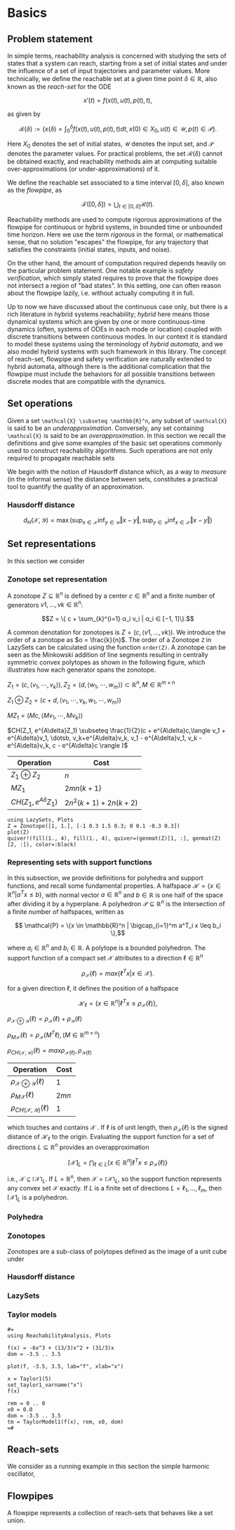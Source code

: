 

# Basics

## Problem statement

In simple terms, reachability analysis is concerned with studying the sets of states
that a system can reach, starting from a set of initial states and under the
influence of a set of input trajectories and parameter values.
More technically, we define the reachable set at a given time point
$\delta \in \mathbb{R}$, also known as the *reach-set* for the ODE
```math
x'(t) = f(x(t), u(t), p(t), t),
```
as given by
```math
\mathcal{R}(δ) := \left\{ x(δ) = \int_0^δ f(x(t), u(t), p(t), t) dt, x(0) ∈ X_0, u(t) ∈ \mathcal{U}, p(t) ∈ \mathcal{P} \right\}.
```
Here $X_0$ denotes the set of initial states, $\mathcal{U}$ denotes the input set,
and $\mathcal{P}$ denotes the parameter values. For practical problems, the set
$\mathcal{R}(δ)$ cannot be obtained exactly, and reachability methods aim at
computing suitable over-approximations (or under-approximations) of it.

We define the reachable set associated to a time interval $[0, δ]$,
also known as the *flowpipe*, as
```math
\mathcal{F}([0, δ]) = ⋃_{t \in [0, δ]} \mathcal{R}(t).
```
Reachability methods are used to compute rigorous approximations of the flowpipe
for continuous or hybrid systems, in bounded time or unbounded time horizon.
Here we use the term *rigorous* in the formal, or mathematical sense, that no
solution "escapes" the flowpipe, for any trajectory that satisfies the constraints
(initial states, inputs, and noise).

On the other hand, the amount of computation required depends heavily on the
particular problem statement. One notable example is *safety verification*,
which simply stated requires to prove that the flowpipe does not intersect a region
of "bad states". In this setting, one can often reason about the flowpipe lazily,
i.e. without actually computing it in full.

Up to now we have discussed about the continuous case only, but there is a rich
literature in hybrid systems reachability; *hybrid* here means those dynamical
systems which are given by one or more continuous-time dynamics (often, systems
of ODEs in each mode or location) coupled with discrete transitions between
continuous modes. In our context it is standard to model these systems using the
terminology of *hybrid automata*, and we also model hybrid systems with such framework
in this library. The concept of reach-set, flowpipe and safety verification are
naturally extended to hybrid automata, although there is the additional complication
that the flowpipe must include the behaviors for all possible transitions between
discrete modes that are compatible with the dynamics.

## Set operations

Given a set ``\mathcal{X} \subseteq \mathbb{R}^n``, any subset of ``\mathcal{X}``
is said to be an *underapproximation*. Conversely, any set containing ``\mathcal{X}``
is said to be an *overapproximation*. In this section we recall the definitions
and give some examples of the basic set operations commonly used to construct
reachability algorithms. Such operations are not only required to propagate
reachable sets

We begin with the
notion of Hausdorff distance which, as a way to *measure* (in the informal sense)
the distance between sets, constitutes a practical tool to quantify the quality
of an approximation.

### Hausdorff distance

```math
  d_H(\mathcal{X}, \mathcal{Y}) = \max \left( \sup_{x \in \mathcal{X}}\inf_{y \in \mathcal{Y}} \Vert x - y \Vert, \sup_{y \in \mathcal{Y}}\inf_{x \in \mathcal{X}} \Vert x - y \Vert \right)
```

## Set representations

In this section we consider

### Zonotope set representation

A zonotope $Z ⊆ \mathbb{R}^n$ is defined by a center $c ∈ \mathbb{R}^n$ and a finite number of generators $v1, . . . , vk ∈ \mathbb{R}^n$:
```math
Z = \{ c + \sum_{k}^{i=1} α_i v_i | α_i ∈ [−1, 1]\}.
```
A common denotation for zonotopes is $Z = (c, \langle v1, . . . , vk \rangle)$. We introduce the order of a zonotope as $o = \frac{k}{n}$.
The order of a Zonotope `Z` in LazySets can be calculated using the function `order(Z)`.
A zonotope can be seen as the Minkowski addition of line segments resulting in centrally symmetric
convex polytopes as shown in the following figure, which illustrates how each generator spans the zonotope.

$Z_1 = (c, \langle v_1, \dotsb, v_k \rangle), Z_2 = (d, \langle w_1, \dotsb, w_m \rangle) \subset \mathbb{R}^n, M \in \mathbb{R}^{m \times n}$

$Z_1 \oplus Z_2 = (c+d, \langle v_1, \dotsb, v_k, w_1, \dotsb, w_m \rangle)$

$MZ_1 = (Mc, \langle Mv_1, \dotsb, Mv_k \rangle)$

$CH(Z_1, e^{A\delta}Z_1) \subseteq \frac{1}{2}(c + e^{A\delta}c,\langle v_1 + e^{A\delta}v_1, \dotsb, v_k+e^{A\delta}v_k, v_1 - e^{A\delta}v_1, v_k - e^{A\delta}v_k, c - e^{A\delta}c \rangle )$

| Operation                 | Cost                |
|---------------------------|---------------------|
| $Z_1 \oplus Z_2$          | $n$                 |
| $MZ_1$                    | $2mn(k+1)$          |
| $CH(Z_1, e^{A\delta}Z_1)$ | $2n^2(k+1)+2n(k+2)$ |

```@example zonotope_example_1
using LazySets, Plots
Z = Zonotope([1, 1.], [-1 0.3 1.5 0.3; 0 0.1 -0.3 0.3])
plot(Z)
quiver!(fill(1., 4), fill(1., 4), quiver=(genmat(Z)[1, :], genmat(Z)[2, :]), color=:black)
```

### Representing sets with support functions


In this subsection, we provide definitions for polyhedra and support functions, and recall some fundamental properties.
A halfspace $\mathcal{H} = \{x ∈ \mathbb{R}^n | a^Tx ≤ b\}$, with normal vector $a ∈ \mathbb{R}^n$ and $b ∈ \mathbb{R}$ is one half of the space after dividing it by a hyperplane.
A polyhedron $\mathcal{P} ⊆ \mathbb{R}^n$ is the intersection of a finite number of halfspaces, written as
```math
    \mathcal{P} = \{x \in \mathbb{R}^n | \bigcap_{i=1}^m a^T_i x \leq b_i \},
```
where $a_i \in \mathbb{R}^n$ and $b_i \in \mathbb{R}$. A polytope is a bounded polyhedron. The support function of a compact set $\mathcal{X}$ attributes to a direction $\ell \in \mathbb{R}^n$
```math
    \rho_{\mathcal{X}} (\ell) = max\{ \ell^T x | x \in \mathcal{X} \}.
```
for a given direction $\ell$, it defines the position of a halfspace
```math
    \mathcal{H}_{\ell} = \{x \in \mathbb{R}^n | \ell^T x \leq \rho_{\mathcal{X}}(\ell)\},
```




$\rho_{\mathcal{X} \oplus \mathcal{Y}}(\ell) = \rho_{\mathcal{X}}(\ell) + \rho_{\mathcal{Y}}(\ell)$

$\rho_{M\mathcal{X}}(\ell) = \rho_{\mathcal{X}}(M^T\ell), (M \in \mathbb{R}^{m \times n})$

$\rho_{CH(\mathcal{X}, \mathcal{Y})}(\ell) = max{\rho_{\mathcal{X}(\ell)}, \rho_{\mathcal{Y}(\ell)}}$

| Operation                                     | Cost  |
|-----------------------------------------------|-------|
| $\rho_{\mathcal{X} \oplus \mathcal{Y}}(\ell)$ | $1$   |
| $\rho_{M\mathcal{X}}(\ell)$                   | $2mn$ |
| $\rho_{CH(\mathcal{X}, \mathcal{Y})}(\ell)$   | $1$   |

which touches and contains $\mathcal{X}$ . If $\ell$ is of unit length, then
$\rho_{\mathcal{X}}(\ell)$ is the signed distance of $\mathcal{H}_{\ell}$ to the origin.
Evaluating the support function for a set of directions $L ⊆ \mathbb{R}^n$ provides an overapproximation
```math
    \lceil \mathcal{X} \rceil _L = \bigcap_{\ell \in L} \{ x \in \mathbb{R}^n | \ell^T x \leq \rho_{\mathcal{X}}(\ell) \}
```

i.e., $\mathcal{X} ⊆ \lceil \mathcal{X} \rceil _L$. If $L = \mathbb{R}^n$, then $\mathcal{X} = \lceil \mathcal{X} \rceil _L$, so the support function represents any convex set $\mathcal{X}$ exactly. If $L$ is a finite set of directions $L = {\ell_1, . . . , \ell_m}$, then $\lceil \mathcal{X} \rceil _L$ is a polyhedron.

### Polyhedra

### Zonotopes

Zonotopes are a sub-class of polytopes defined as the image of a unit cube under


### Hausdorff distance



### LazySets


### Taylor models



```@example
#=
using ReachabilityAnalysis, Plots

f(x) = -6x^3 + (13/3)x^2 + (31/3)x
dom = -3.5 .. 3.5

plot(f, -3.5, 3.5, lab="f", xlab="x")

x = Taylor1(5)
set_taylor1_varname("x")
f(x)

rem = 0 .. 0
x0 = 0.0
dom = -3.5 .. 3.5
tm = TaylorModel1(f(x), rem, x0, dom)
=#
```

## Reach-sets

We consider as a running example in this section the simple harmonic oscillator,

## Flowpipes

A flowpipe represents a collection of reach-sets that behaves like a set union.
